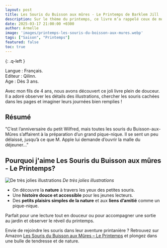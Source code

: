 ```yaml
---
layout: post
title: Les Souris du Buisson aux mûres - Le Printemps de Barklem Jill 
description: Sur le thème du printemps, ce livre m’a rappelé ceux de mon enfance avec ses illustrations à l’aquarelle, pleines de douceur. Son histoire est accessible aux tout-petits sans être simpliste, ce qui en fait une belle lecture à partager.
date: 2025-03-17 21:00:00 +0300
author: Armelle
image: 'images/printemps-les-souris-du-boisson-aux-mures.webp'
tags: ["Saison", "Printemps"]
featured: false
toc: true
---
```


{: .q-left }

Langue : Français.     
Editeur : Qilinn.     
Age : Dès 3 ans.

Avec mon fils de 4 ans, nous avons découvert ce joli livre plein de douceur. Il a adoré observer les détails des illustrations, chercher les souris cachées dans les pages et imaginer leurs journées bien remplies !

## Résumé

"C’est l’anniversaire du petit Wilfred, mais toutes les souris du Buisson-aux-Mûres s’affairent à la préparation d’un grand pique-nique. Il se sent un peu délaissé, jusqu’à ce que M. Apple lui demande d’ouvrir la malle du déjeuner…"

## Pourquoi j'aime Les Souris du Buisson aux mûres - Le Printemps?

![De très jolies illustrations]({{site.baseurl}}/images/printemps-souris-int.jpg)
*De très jolies illustrations*

- On découvre la **nature** à travers les yeux des petites souris.
- Une **histoire douce et accessible** pour les jeunes lecteurs.
- Des **petits plaisirs simples de la nature** et aux **liens d’amitié** comme un pique-nique.

Parfait pour une lecture tout en douceur ou pour accompagner une sortie au jardin et observer le réveil du printemps.

Envie de rejoindre les souris dans leur aventure printanière ? Retrouvez sur Amazon [Les Souris du Buisson aux Mûres – Le Printemps](https://amzn.to/4kLr181) et plongez dans une bulle de tendresse et de nature.

 
